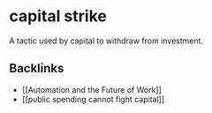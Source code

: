 # capital strike

A tactic used by capital to withdraw from investment.


## Backlinks

-   [[Automation and the Future of Work]]
-   [[public spending cannot fight capital]]
